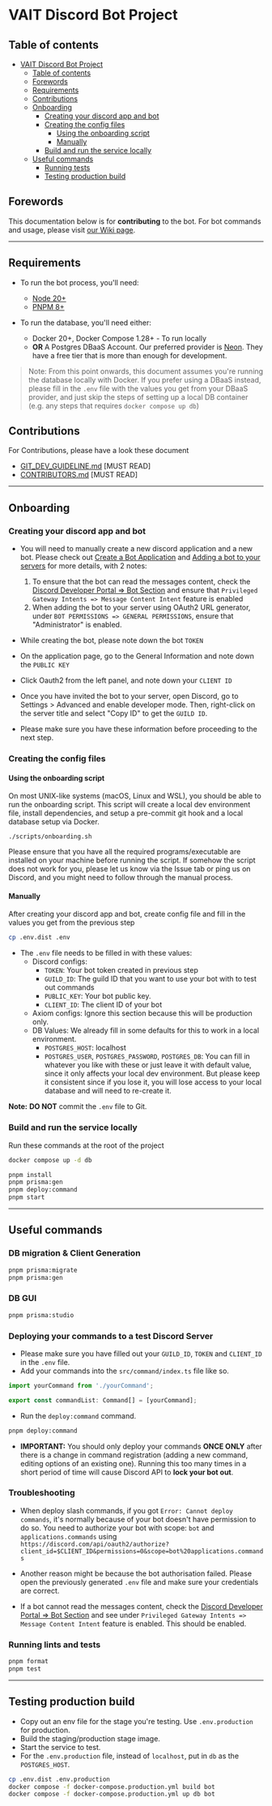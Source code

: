 # VAIT Discord Bot Project

## Table of contents

- [VAIT Discord Bot Project](#vait-discord-bot-project)
  - [Table of contents](#table-of-contents)
  - [Forewords](#forewords)
  - [Requirements](#requirements)
  - [Contributions](#contributions)
  - [Onboarding](#onboarding)
    - [Creating your discord app and bot](#creating-your-discord-app-and-bot)
    - [Creating the config files](#creating-the-config-files)
      - [Using the onboarding script](#using-the-onboarding-script)
      - [Manually](#manually)
    - [Build and run the service locally](#build-and-run-the-service-locally)
  - [Useful commands](#useful-commands)
    - [Running tests](#running-lints-and-tests)
    - [Testing production build](#testing-production-build)

## Forewords

This documentation below is for **contributing** to the bot. For bot commands and usage,
please visit [our Wiki page](https://github.com/viet-aus-it/vait-discord-bot/wiki).

---

## Requirements

- To run the bot process, you'll need:

  - [Node 20+](https://nodejs.org/en/)
  - [PNPM 8+](https://pnpm.io/)

- To run the database, you'll need either:
  - Docker 20+, Docker Compose 1.28+ - To run locally
  - **OR** A Postgres DBaaS Account. Our preferred provider is [Neon](https://neon.tech). They have a free tier that is more than enough for development.

> Note: From this point onwards, this document assumes you're running the
> database locally with Docker. If you prefer using a DBaaS instead, please fill
> in the `.env` file with the values you get from your DBaaS provider, and just
> skip the steps of setting up a local DB container (e.g. any steps that requires
> `docker compose up db`)

## Contributions

For Contributions, please have a look these document

- [GIT_DEV_GUIDELINE.md](.github/GIT_DEV_GUIDELINE.md) [MUST READ]
- [CONTRIBUTORS.md](.github/CONTRIBUTING.md) [MUST READ]

---

## Onboarding

### Creating your discord app and bot

- You will need to manually create a new discord application and a new bot. Please check out [Create a Bot Application](https://discordjs.guide/preparations/setting-up-a-bot-application.html#creating-your-bot)
  and [Adding a bot to your servers](https://discordjs.guide/preparations/adding-your-bot-to-servers.html) for more details, with 2 notes:

  1. To ensure that the bot can read the messages content, check the [Discord Developer Portal => Bot Section](https://discord.com/developers/applications)
     and ensure that `Privileged Gateway Intents => Message Content Intent` feature is enabled
  2. When adding the bot to your server using OAuth2 URL generator, under `BOT PERMISSIONS => GENERAL PERMISSIONS`, ensure that "Administrator" is enabled.

- While creating the bot, please note down the bot `TOKEN`

- On the application page, go to the General Information and note down the `PUBLIC KEY`

- Click Oauth2 from the left panel, and note down your `CLIENT ID`

- Once you have invited the bot to your server, open Discord, go to Settings > Advanced and enable developer mode.
  Then, right-click on the server title and select "Copy ID" to get the `GUILD ID`.

- Please make sure you have these information before proceeding to the next step.

### Creating the config files

#### Using the onboarding script

On most UNIX-like systems (macOS, Linux and WSL), you should be able to run the
onboarding script. This script will create a local dev environment file, install
dependencies, and setup a pre-commit git hook and a local database setup via Docker.

```shell
./scripts/onboarding.sh
```

Please ensure that you have all the required programs/executable are
installed on your machine before running the script. If somehow the script
does not work for you, please let us know via the Issue tab or ping us on
Discord, and you might need to follow through the manual process.

#### Manually

After creating your discord app and bot, create config file and fill in the values you get from the previous step

```bash
cp .env.dist .env
```

- The `.env` file needs to be filled in with these values:
  - Discord configs:
    - `TOKEN`: Your bot token created in previous step
    - `GUILD_ID`: The guild ID that you want to use your bot with to test out commands
    - `PUBLIC_KEY`: Your bot public key.
    - `CLIENT_ID`: The client ID of your bot
  - Axiom configs: Ignore this section because this will be production only.
  - DB Values: We already fill in some defaults for this to work in a local environment.
    - `POSTGRES_HOST`: localhost
    - `POSTGRES_USER`, `POSTGRES_PASSWORD`, `POSTGRES_DB`: You can fill in whatever
      you like with these or just leave it with default value, since it only affects
      your local dev environment. But please keep it consistent since if you lose it,
      you will lose access to your local database and will need to re-create it.

**Note:** **DO NOT** commit the `.env` file to Git.

### Build and run the service locally

Run these commands at the root of the project

```bash
docker compose up -d db

pnpm install
pnpm prisma:gen
pnpm deploy:command
pnpm start
```

---

## Useful commands

### DB migration & Client Generation

```bash
pnpm prisma:migrate
pnpm prisma:gen
```

### DB GUI

```bash
pnpm prisma:studio
```

### Deploying your commands to a test Discord Server

- Please make sure you have filled out your `GUILD_ID`, `TOKEN` and `CLIENT_ID`
  in the `.env` file.
- Add your commands into the `src/command/index.ts` file like so.

```ts
import yourCommand from './yourCommand';

export const commandList: Command[] = [yourCommand];
```

- Run the `deploy:command` command.

```bash
pnpm deploy:command
```

- **IMPORTANT:** You should only deploy your commands **ONCE ONLY** after
  there is a change in command registration (adding a new command, editing
  options of an existing one). Running this too many times in a short period
  of time will cause Discord API to **lock your bot out**.

### Troubleshooting

- When deploy slash commands, if you got `Error: Cannot deploy commands`,
  it's normally because of your bot doesn't have permission to do so. You
  need to authorize your bot with scope: `bot` and `applications.commands`
  using `https://discord.com/api/oauth2/authorize?client_id=$CLIENT_ID&permissions=0&scope=bot%20applications.commands`

- Another reason might be because the bot authorisation failed. Please open the previously generated `.env` file
  and make sure your credentials are correct.

- If a bot cannot read the messages content, check the [Discord Developer Portal => Bot Section](https://discord.com/developers/applications)
  and see under `Privileged Gateway Intents => Message Content Intent` feature is enabled. This should be enabled.

### Running lints and tests

```bash
pnpm format
pnpm test
```

---

## Testing production build

- Copy out an env file for the stage you're testing. Use `.env.production` for production.
- Build the staging/production stage image.
- Start the service to test.
- For the `.env.production` file, instead of `localhost`, put in `db` as the `POSTGRES_HOST`.

```bash
cp .env.dist .env.production
docker compose -f docker-compose.production.yml build bot
docker compose -f docker-compose.production.yml up db bot
```
